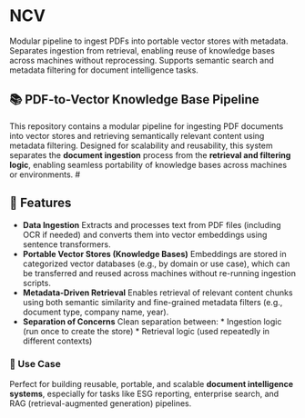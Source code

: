 
# NCV
Modular pipeline to ingest PDFs into portable vector stores with metadata. Separates ingestion from retrieval, enabling reuse of knowledge bases across machines without reprocessing. Supports semantic search and metadata filtering for document intelligence tasks.

## 📚 PDF-to-Vector Knowledge Base Pipeline  
This repository contains a modular pipeline for ingesting PDF documents into vector stores and retrieving semantically relevant content using metadata filtering. Designed for scalability and reusability, this system separates the **document ingestion** process from the **retrieval and filtering logic**, enabling seamless portability of knowledge bases across machines or environments.  #
## 🔧 Features  
* **Data Ingestion**   Extracts and processes text from PDF files (including OCR if needed) and converts them into vector embeddings using sentence transformers.
* **Portable Vector Stores (Knowledge Bases)**   Embeddings are stored in categorized vector databases (e.g., by domain or use case), which can be transferred and reused across machines without re-running ingestion scripts.  
* **Metadata-Driven Retrieval**   Enables retrieval of relevant content chunks using both semantic similarity and fine-grained metadata filters (e.g., document type, company name, year).
* **Separation of Concerns**   Clean separation between:    * Ingestion logic (run once to create the store)   * Retrieval logic (used repeatedly in different contexts)  
### 🎯 Use Case  

Perfect for building reusable, portable, and scalable **document intelligence systems**, especially for tasks like ESG reporting, enterprise search, and RAG (retrieval-augmented generation) pipelines.  
